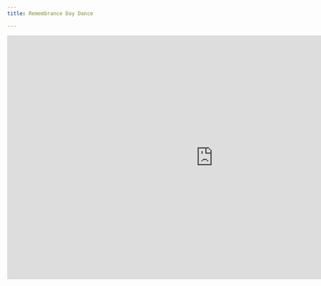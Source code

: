 ```yaml
---
title: Remembrance Day Dance

---
```

<iframe src="https://docs.google.com/presentation/d/e/2PACX-1vS7RJ6s29efSWxyWs354n66EiGcHdbrRpsoW2ROXTQL1BUeNTtpO9kvXXhZTD_xyWB4WECLPctI2zxW/embed?start=false&loop=false&delayms=3000" frameborder="0" width="960" height="569" allowfullscreen="true" mozallowfullscreen="true" webkitallowfullscreen="true"></iframe>